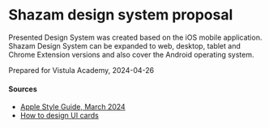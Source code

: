 # Shazam design system proposal

Presented Design System was created based on the iOS mobile application.  
Shazam Design System can be expanded to web, desktop, tablet and Chrome Extension versions and also cover the Android operating system.

Prepared for Vistula Academy, 2024-04-26

#### Sources
- [Apple Style Guide, March 2024](https://support.apple.com/pl-pl/guide/applestyleguide/welcome/web)
- [How to design UI cards](https://youtu.be/tsb8hC7CG9U?si=43jNhX64-d1IAQxP)